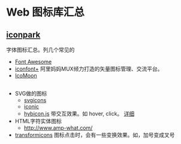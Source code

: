 # Web 图标库汇总
## [iconpark](https://github.com/lvwzhen/iconpark)
字体图标汇总。列几个常见的
* [Font Awesome](http://fontawesome.io/)
* [iconfont+](http://www.iconfont.cn/) 阿里妈妈MUX倾力打造的矢量图标管理、交流平台。
* [IcoMoon](https://icomoon.io/)

## 

* SVG做的图标
    * [svgicons](http://svgicons.sparkk.fr/)
    * [iconic](https://useiconic.com/icons/)
    * [hybicon.js](http://hybicon.softwaretailoring.net/documentation.html) 带交互效果。如 hover, click。 [详细](detail/hybicon)
* HTML字符实体图标
    * http://www.amp-what.com/
* [transformicons](http://www.transformicons.com/) 图标点击时，会有一些变换效果。如，加号变成叉号
